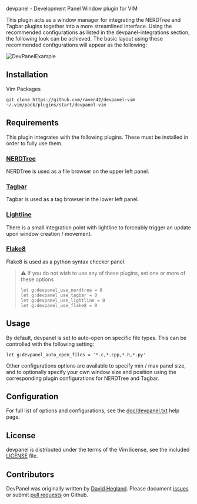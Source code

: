 devpanel - Development Panel Window plugin for VIM

This plugin acts as a window manager for integrating the NERDTree and Tagbar plugins together into a more streamlined interface. Using
the recommended configurations as listed in the devpanel-integrations section, the following look can be achieved. The basic layout
using these recommended configurations will appear as the following:

![DevPanelExample](https://user-images.githubusercontent.com/3730811/90820816-97373a80-e2f7-11ea-93ab-c42b1b0e557b.png "DevPanel Example")

## Installation
Vim Packages
```
git clone https://github.com/raven42/devpanel-vim ~/.vim/pack/plugins/start/devpanel-vim
```

## Requirements
This plugin integrates with the following plugins. These must be installed in order to fully use them.

### [NERDTree](https://github.com/preservim/nerdtree)
NERDTree is used as a file browser on the upper left panel.

### [Tagbar](https://github.com/majutsushi/tagbar)
Tagbar is used as a tag browser in the lower left panel.

### [Lightline](https://github.com/itchyny/lightline.vim)
There is a small integration point with lightline to forceably trigger an update upon window creation / movement.

### [Flake8](https://github.com/nvie/vim-flake8)
Flake8 is used as a python syntax checker panel.

> :warning: If you do not wish to use any of these plugins, set one or more of these options
> ```
> let g:devpanel_use_nerdtree = 0
> let g:devpanel_use_tagbar = 0
> let g:devpanel_use_lightline = 0
> let g:devpanel_use_flake8 = 0
> ```

## Usage
By default, devpanel is set to auto-open on specific file types. This can be controlled with the following setting:
```
let g:devpanel_auto_open_files = '*.c,*.cpp,*.h,*.py'
```

Other configurations options are available to specify min / max panel size, and to optionally specify your own window size and position
using the corresponding plugin configurations for NERDTree and Tagbar.

## Configuration
For full list of options and configurations, see the [doc/devpanel.txt](doc/devpanel.txt) help page.

## License
devpanel is distributed under the terms of the Vim license, see the included [LICENSE](LICENSE) file.

## Contributors
DevPanel was originally written by [David Hegland](https://github.com/raven42). Please document
[issues](https://github.com/raven42/devpanel-vim/issues) or submit [pull requests](https://github.com/raven42/devpanel-vim/pulls) on Github.
